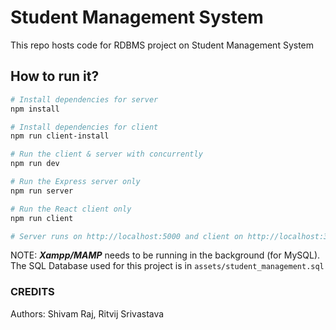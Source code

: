 # Student Management System

This repo hosts code for RDBMS project on Student Management System

## How to run it?

``` bash
# Install dependencies for server
npm install

# Install dependencies for client
npm run client-install

# Run the client & server with concurrently
npm run dev

# Run the Express server only
npm run server

# Run the React client only
npm run client

# Server runs on http://localhost:5000 and client on http://localhost:3000
```

NOTE: ***Xampp/MAMP*** needs to be running in the background (for MySQL). The SQL Database used for this project is in ```assets/student_management.sql```

### CREDITS

Authors: Shivam Raj, Ritvij Srivastava
